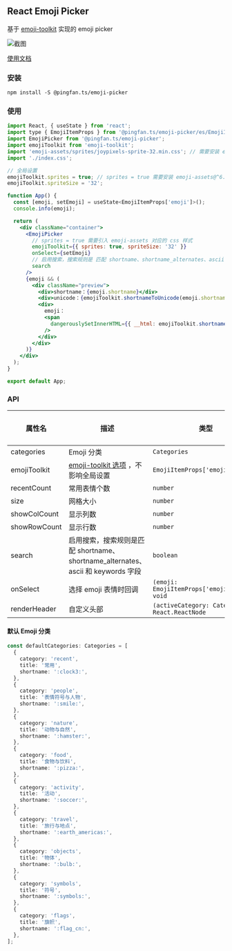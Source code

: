 ## React Emoji Picker

基于 [emoji-toolkit](https://github.com/joypixels/emoji-toolkit) 实现的 emoji picker

![截图](https://yanthink.github.io/pingfan.ts/images/emoji-picker.png)

[使用文档](https://yanthink.github.io/pingfan.ts/#/emoji-picker)

### 安装

    npm install -S @pingfan.ts/emoji-picker

### 使用

```jsx
import React, { useState } from 'react';
import type { EmojiItemProps } from '@pingfan.ts/emoji-picker/es/EmojiItem';
import EmojiPicker from '@pingfan.ts/emoji-picker';
import emojiToolkit from 'emoji-toolkit';
import 'emoji-assets/sprites/joypixels-sprite-32.min.css'; // 需要安装 emoji-assets@^6.6.0
import './index.css';

// 全局设置
emojiToolkit.sprites = true; // sprites = true 需要安装 emoji-assets@^6.6.0 依赖并引入 emoji-assets 对应的 css 样式
emojiToolkit.spriteSize = '32';

function App() {
  const [emoji, setEmoji] = useState<EmojiItemProps['emoji']>();
  console.info(emoji);

  return (
    <div className="container">
      <EmojiPicker
        // sprites = true 需要引入 emoji-assets 对应的 css 样式
        emojiToolkit={{ sprites: true, spriteSize: '32' }}
        onSelect={setEmoji}
        // 启用搜索，搜索规则是 匹配 shortname、shortname_alternates、ascii 和 keywords 字段
        search
      />
      {emoji && (
        <div className="preview">
          <div>shortname：{emoji.shortname}</div>
          <div>unicode：{emojiToolkit.shortnameToUnicode(emoji.shortname)}</div>
          <div>
            emoji：
            <span
              dangerouslySetInnerHTML={{ __html: emojiToolkit.shortnameToImage(emoji.shortname) }}
            />
          </div>
        </div>
      )}
    </div>
  );
}

export default App;
```

### API

| 属性名 | 描述 | 类型 | 默认值	|
| --- | --- | --- | --- |
| categories | Emoji 分类 | `Categories` | -- |
| emojiToolkit | [emoji-toolkit 选项](https://github.com/joypixels/emoji-toolkit/blob/master/USAGE.md) ，不影响全局设置 | `EmojiItemProps['emojiToolkit']` | -- |
| recentCount | 常用表情个数 | `number` | 36 |
| size | 网格大小 | `number` | 40 |
| showColCount | 显示列数 | `number` | 9 |
| showRowCount | 显示行数 | `number` | 6 |
| search | 启用搜索，搜索规则是匹配 shortname、shortname_alternates、ascii 和 keywords 字段 | `boolean` | -- |
| onSelect | 选择 emoji 表情时回调 | `(emoji: EmojiItemProps['emoji']) => void` | -- |
| renderHeader | 自定义头部 | `(activeCategory: Category) => React.ReactNode` | -- |

#### 默认 Emoji 分类

```ts
const defaultCategories: Categories = [
  {
    category: 'recent',
    title: '常用',
    shortname: ':clock3:',
  },
  {
    category: 'people',
    title: '表情符号与人物',
    shortname: ':smile:',
  },
  {
    category: 'nature',
    title: '动物与自然',
    shortname: ':hamster:',
  },
  {
    category: 'food',
    title: '食物与饮料',
    shortname: ':pizza:',
  },
  {
    category: 'activity',
    title: '活动',
    shortname: ':soccer:',
  },
  {
    category: 'travel',
    title: '旅行与地点',
    shortname: ':earth_americas:',
  },
  {
    category: 'objects',
    title: '物体',
    shortname: ':bulb:',
  },
  {
    category: 'symbols',
    title: '符号',
    shortname: ':symbols:',
  },
  {
    category: 'flags',
    title: '旗帜',
    shortname: ':flag_cn:',
  },
];
```
